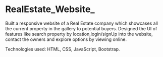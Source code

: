 # RealEstate_Website_


Built a responsive website of a Real Estate company which showcases all the current property in the gallery to
potential buyers.
Designed the UI of features like search property by location,login/signUp into the website, contact the owners and
explore options by viewing online.

Technologies used: HTML, CSS, JavaScript, Bootstrap.
